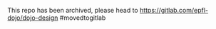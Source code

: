 This repo has been archived, please head to https://gitlab.com/epfl-dojo/dojo-design #movedtogitlab
